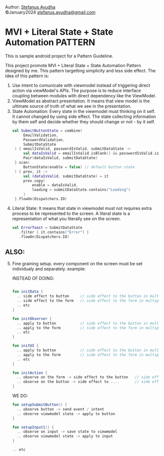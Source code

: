 Author: [Stefanus Ayudha](https://github.com/stefanusayudha) <br>
©January2024 stefanus.ayudha@gmail.com

# MVI + Literal State + State Automation PATTERN
This is sample android project for a Pattern Guideline.

This project promote MVI + Literal State + State Automation Pattern designed by me.
This pattern targetting simplicity and less side effect. The idea of this pattern is:

1. Use intent to comunicate with viewmodel instead of triggering direct action via viewModel's APIs. The purpose is to reduce interface coupling between modules with direct dependency like the ViewModel.
2. ViewModel as abstract presentation. It means that view model is the ultimate source of truth of what we see in the presentation. 
3. State Automation: Every state in the viewmodel must thinking on it self. It cannot changed by using side effect. The state collecting information by them self and decide whether they should change or not - by it self.
   ```kotlin
   val SubmitButtonState = combine(
        EmailValidation,
        PasswordValidation,
        SubmitDataState
    ) { emailIsValid, passwordIsValid, submitDataState ->
        val dataIsValid = emailIsValid.isBlank() && passwordIsValid.isBlank()
        Pair(dataIsValid, submitDataState)
    }.scan(
        ButtonState(enable = false) // default button state
    ) { prev, it ->
        val (dataIsValid, submitDataState) = it
        prev.copy(
            enable = dataIsValid,
            loading = submitDataState.contains("Loading")
        )
    }.flowOn(Dispatchers.IO)
   ```
4. Literal State: It means that state in viewmodel must not requires extra process to be represented to the screen.
   A literal state is a representation of what you literally see on the screen.
   ```kotlin
   val ErrorToast = SubmitDataState
      .filter { it.contains("Error") }
      .flowOn(Dispatchers.IO)
   ```

## ALSO:
5. Fine graining setup. every component on the screen must be set individualy and separately. example:

    INSTEAD OF DOING:
    ```kotlin
    
    fun initData {
      .. side effect to button     // side effect to the button in multiple different places
      .. side effect to the form   // side effect to the form in multiple different places
      .. etc
    }
    
    fun initObserver {
      .. apply to button           // side effect to the button in multiple different places
      .. apply to the form         // side effect to the form in multiple different places
      .. etc
    }
    
    fun initUI {
      .. apply to button           // side effect to the button in multiple different places
      .. apply to the form         // side effect to the form in multiple different places
      .. etc
    }
    
    fun initAction {
      .. observe on the form -> side effect to the button   // side effect to the button in multiple different places
      .. observe on the button -> side effect to ....       // side effect to the form in multiple different places
    }
    ```
    
    WE DO:
    ```kotlin
    fun setupSubmitButton() {
      .. observe button -> send event / intent
      .. observe viewmodel state -> apply to button
    }
    
    fun setupInput1() {
      .. observe on input -> save state to viewmodel
      .. observe viewmodel state -> apply to input
    }
    
    .. etc
    ```
